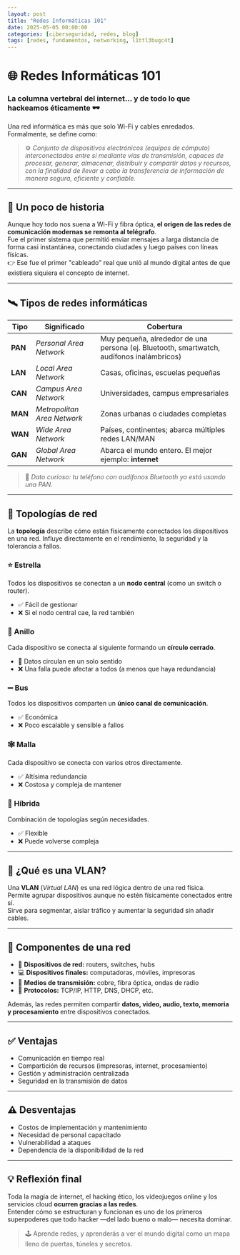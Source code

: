 ```yaml
---
layout: post
title: "Redes Informáticas 101"
date: 2025-05-05 00:00:00 
categories: [ciberseguridad, redes, blog]
tags: [redes, fundamentos, networking, l1ttl3bugc4t]
---
```


# 🌐 Redes Informáticas 101  
### La columna vertebral del internet... y de todo lo que hackeamos éticamente 🕶️

Una red informática es más que solo Wi-Fi y cables enredados.  
Formalmente, se define como:

> ⚙️ *Conjunto de dispositivos electrónicos (equipos de cómputo) interconectados entre sí mediante vías de transmisión, capaces de procesar, generar, almacenar, distribuir y compartir datos y recursos, con la finalidad de llevar a cabo la transferencia de información de manera segura, eficiente y confiable.*

---

## 📜 Un poco de historia

Aunque hoy todo nos suena a Wi-Fi y fibra óptica, **el origen de las redes de comunicación modernas se remonta al telégrafo**.  
Fue el primer sistema que permitió enviar mensajes a larga distancia de forma casi instantánea, conectando ciudades y luego países con líneas físicas.  
👉 Ese fue el primer "cableado" real que unió al mundo digital antes de que existiera siquiera el concepto de internet.

---

## 🛰️ Tipos de redes informáticas

| Tipo | Significado | Cobertura |
|------|-------------|-----------|
| **PAN** | *Personal Area Network* | Muy pequeña, alrededor de una persona (ej. Bluetooth, smartwatch, audífonos inalámbricos) |
| **LAN** | *Local Area Network* | Casas, oficinas, escuelas pequeñas |
| **CAN** | *Campus Area Network* | Universidades, campus empresariales |
| **MAN** | *Metropolitan Area Network* | Zonas urbanas o ciudades completas |
| **WAN** | *Wide Area Network* | Países, continentes; abarca múltiples redes LAN/MAN |
| **GAN** | *Global Area Network* | Abarca el mundo entero. El mejor ejemplo: **internet** |

> 🧠 *Dato curioso: tu teléfono con audífonos Bluetooth ya está usando una PAN.*

---

## 🧭 Topologías de red

La **topología** describe cómo están físicamente conectados los dispositivos en una red. Influye directamente en el rendimiento, la seguridad y la tolerancia a fallos.

### ⭐ Estrella  
Todos los dispositivos se conectan a un **nodo central** (como un switch o router).  
- ✅ Fácil de gestionar  
- ❌ Si el nodo central cae, la red también

### 🔁 Anillo  
Cada dispositivo se conecta al siguiente formando un **círculo cerrado**.  
- 🔄 Datos circulan en un solo sentido  
- ❌ Una falla puede afectar a todos (a menos que haya redundancia)

### ➖ Bus  
Todos los dispositivos comparten un **único canal de comunicación**.  
- ✅ Económica  
- ❌ Poco escalable y sensible a fallos

### 🕸️ Malla  
Cada dispositivo se conecta con varios otros directamente.  
- ✅ Altísima redundancia  
- ❌ Costosa y compleja de mantener

### 🔀 Híbrida  
Combinación de topologías según necesidades.  
- ✅ Flexible  
- ❌ Puede volverse compleja

---

## 🔄 ¿Qué es una VLAN?

Una **VLAN** (*Virtual LAN*) es una red lógica dentro de una red física.  
Permite agrupar dispositivos aunque no estén físicamente conectados entre sí.  
Sirve para segmentar, aislar tráfico y aumentar la seguridad sin añadir cables.

---

## 🧩 Componentes de una red

- 🔌 **Dispositivos de red:** routers, switches, hubs  
- 💻 **Dispositivos finales:** computadoras, móviles, impresoras  
- 📡 **Medios de transmisión:** cobre, fibra óptica, ondas de radio  
- 📜 **Protocolos:** TCP/IP, HTTP, DNS, DHCP, etc.

Además, las redes permiten compartir **datos, video, audio, texto, memoria y procesamiento** entre dispositivos conectados.

---

## ✅ Ventajas

- Comunicación en tiempo real  
- Compartición de recursos (impresoras, internet, procesamiento)  
- Gestión y administración centralizada  
- Seguridad en la transmisión de datos

---

## ⚠️ Desventajas

- Costos de implementación y mantenimiento  
- Necesidad de personal capacitado  
- Vulnerabilidad a ataques  
- Dependencia de la disponibilidad de la red

---

## 💡 Reflexión final

Toda la magia de internet, el hacking ético, los videojuegos online y los servicios cloud **ocurren gracias a las redes**.  
Entender cómo se estructuran y funcionan es uno de los primeros superpoderes que todo hacker —del lado bueno o malo— necesita dominar.

> 🕹️ Aprende redes, y aprenderás a ver el mundo digital como un mapa lleno de puertas, túneles y secretos.
